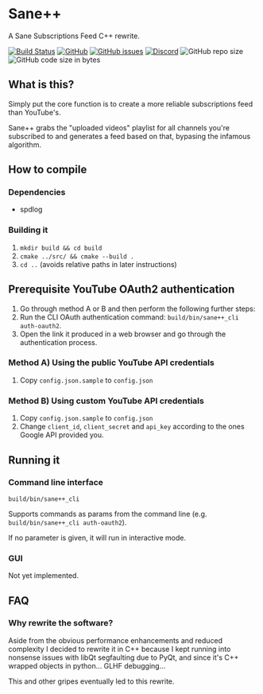 # Sane++
A Sane Subscriptions Feed C++ rewrite.

[![Build Status](https://api.travis-ci.org/BluABK/sanepp.svg?branch=master)](https://travis-ci.org/BluABK/sanepp)
[![GitHub](https://img.shields.io/github/license/bluabk/sanepp.svg)](https://raw.githubusercontent.com/BluABK/sanepp/master/LICENSE.md)
[![GitHub issues](https://img.shields.io/github/issues/bluabk/sanepp.svg)](https://github.com/BluABK/sanepp/issues)
[![Discord](https://img.shields.io/discord/499274159839379473.svg?style=popout)](https://discord.gg/7KcvPt4)
![GitHub repo size](https://img.shields.io/github/repo-size/bluabk/sanepp.svg?style=popout)
![GitHub code size in bytes](https://img.shields.io/github/languages/code-size/bluabk/sanepp.svg)


## What is this?
Simply put the core function is to create a more reliable subscriptions feed than YouTube's.

Sane++ grabs the "uploaded videos" playlist for all channels you're subscribed to and generates a feed based on that, bypasing the infamous algorithm. 

## How to compile
### Dependencies
  * spdlog
### Building it
  1. `mkdir build && cd build`
  2. `cmake ../src/ && cmake --build .`
  3. `cd ..` (avoids relative paths in later instructions)

## Prerequisite YouTube OAuth2 authentication
1. Go through method A or B and then perform the following further steps:
2. Run the CLI OAuth authentication command: `build/bin/sane++_cli auth-oauth2`.
3. Open the link it produced in a web browser and go through the authentication process.

### Method A) Using the public YouTube API credentials
1. Copy `config.json.sample` to `config.json`

### Method B) Using custom YouTube API credentials
1. Copy `config.json.sample` to `config.json`
2. Change `client_id`, `client_secret` and `api_key` according to the ones Google API provided you.

## Running it

### Command line interface
`build/bin/sane++_cli`

Supports commands as params from the command line (e.g. `build/bin/sane++_cli auth-oauth2`).

If no parameter is given, it will run in interactive mode.

### GUI
Not yet implemented.

## FAQ
### Why rewrite the software?
Aside from the obvious performance enhancements and reduced complexity I decided to rewrite it in C++ because I kept running into nonsense issues with libQt segfaulting due to PyQt, and since it's C++ wrapped objects in python... GLHF debugging...

This and other gripes eventually led to this rewrite.
